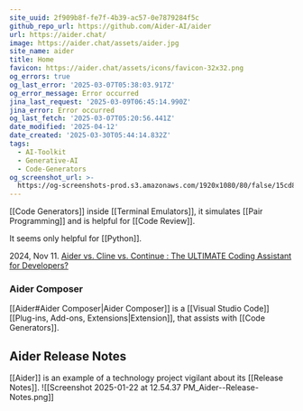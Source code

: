 ```yaml
---
site_uuid: 2f909b8f-fe7f-4b39-ac57-0e7879284f5c
github_repo_url: https://github.com/Aider-AI/aider
url: https://aider.chat/
image: https://aider.chat/assets/aider.jpg
site_name: aider
title: Home
favicon: https://aider.chat/assets/icons/favicon-32x32.png
og_errors: true
og_last_error: '2025-03-07T05:38:03.917Z'
og_error_message: Error occurred
jina_last_request: '2025-03-09T06:45:14.990Z'
jina_error: Error occurred
og_last_fetch: '2025-03-07T05:20:56.441Z'
date_modified: '2025-04-12'
date_created: '2025-03-30T05:44:14.832Z'
tags:
  - AI-Toolkit
  - Generative-AI
  - Code-Generators
og_screenshot_url: >-
  https://og-screenshots-prod.s3.amazonaws.com/1920x1080/80/false/15cd85fdd0a91f0d76397e4c224024bde4e3693d3f6b795cf78356a392aa769d.jpeg
---
```



























































[[Code Generators]] inside [[Terminal Emulators]], it simulates [[Pair Programming]] and is helpful for [[Code Review]].

It seems only helpful for [[Python]].

2024, Nov 11. [Aider vs. Cline vs. Continue : The ULTIMATE Coding Assistant for Developers?](https://youtu.be/wFWoSvLijSE?si=F5PQvRot8JCx-2Hg) 

### Aider Composer
[[Aider#Aider Composer|Aider Composer]] is a [[Visual Studio Code]] [[Plug-ins,  Add-ons,  Extensions|Extension]], that assists with [[Code Generators]].

## Aider Release Notes
[[Aider]] is an example of a technology project vigilant about its [[Release Notes]].
![[Screenshot 2025-01-22 at 12.54.37 PM_Aider--Release-Notes.png]]
